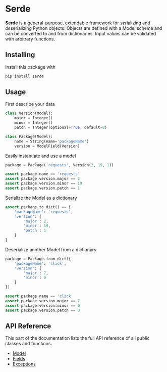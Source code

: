 # Serde

**Serde** is a general-purpose, extendable framework for *ser*ializing and
*de*serializing Python objects. Objects are defined with a Model schema and can
be converted to and from dictionaries. Input values can be validated with
arbitrary functions.

## Installing

Install this package with

```bash
pip install serde
```

## Usage

First describe your data

```python
class Version(Model):
    major = Integer()
    minor = Integer()
    patch = Integer(optional=True, default=0)

class Package(Model):
    name = String(name='packageName')
    version = ModelField(Version)
```

Easily instantiate and use a model

```python
package = Package('requests', Version(2, 19, 1))

assert package.name == 'requests'
assert package.version.major == 2
assert package.version.minor == 19
assert package.version.patch == 1
```

Serialize the Model as a dictionary

```python
assert package.to_dict() == {
    'packageName': 'requests',
    'version': {
        'major': 2,
        'minor': 19,
        'patch': 1
    }
}
```

Deserialize another Model from a dictionary

```python
package = Package.from_dict({
    'packageName': 'click',
    'version': {
        'major': 7,
        'minor': 0
    }
})

assert package.name == 'click'
assert package.version.major == 7
assert package.version.minor == 0
assert package.version.patch == 0
```

## API Reference

This part of the documentation lists the full API reference of all public
classes and functions.

- [Model](model.rst)
- [Fields](fields.rst)
- [Exceptions](exceptions.rst)
